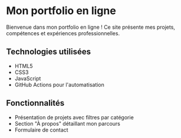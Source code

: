 # Mon portfolio en ligne

Bienvenue dans mon portfolio en ligne ! Ce site présente mes projets, compétences et expériences professionnelles.

## Technologies utilisées

- HTML5
- CSS3
- JavaScript
- GitHub Actions pour l'automatisation

## Fonctionnalités

- Présentation de projets avec filtres par catégorie
- Section "À propos" détaillant mon parcours
- Formulaire de contact